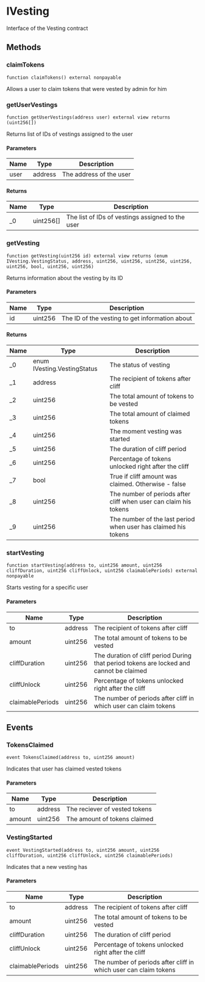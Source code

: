 # IVesting





Interface of the Vesting contract



## Methods

### claimTokens

```solidity
function claimTokens() external nonpayable
```

Allows a user to claim tokens that were vested by admin for him




### getUserVestings

```solidity
function getUserVestings(address user) external view returns (uint256[])
```

Returns list of IDs of vestings assigned to the user



#### Parameters

| Name | Type | Description |
|---|---|---|
| user | address | The address of the user |

#### Returns

| Name | Type | Description |
|---|---|---|
| _0 | uint256[] | The list of IDs of vestings assigned to the user |

### getVesting

```solidity
function getVesting(uint256 id) external view returns (enum IVesting.VestingStatus, address, uint256, uint256, uint256, uint256, uint256, bool, uint256, uint256)
```

Returns information about the vesting by its ID



#### Parameters

| Name | Type | Description |
|---|---|---|
| id | uint256 | The ID of the vesting to get information about |

#### Returns

| Name | Type | Description |
|---|---|---|
| _0 | enum IVesting.VestingStatus | The status of vesting  |
| _1 | address | The recipient of tokens after cliff |
| _2 | uint256 | The total amount of tokens to be vested |
| _3 | uint256 | The total amount of claimed tokens |
| _4 | uint256 | The moment vesting was started |
| _5 | uint256 | The duration of cliff period |
| _6 | uint256 | Percentage of tokens unlocked right after the cliff |
| _7 | bool | True if cliff amount was claimed. Otherwise - false |
| _8 | uint256 | The number of periods after cliff when user can claim his tokens |
| _9 | uint256 | The number of the last period when user has claimed his tokens |

### startVesting

```solidity
function startVesting(address to, uint256 amount, uint256 cliffDuration, uint256 cliffUnlock, uint256 claimablePeriods) external nonpayable
```

Starts vesting for a specific user



#### Parameters

| Name | Type | Description |
|---|---|---|
| to | address | The recipient of tokens after cliff |
| amount | uint256 | The total amount of tokens to be vested |
| cliffDuration | uint256 | The duration of cliff period        During that period tokens are locked and cannot be claimed |
| cliffUnlock | uint256 | Percentage of tokens unlocked right after the cliff |
| claimablePeriods | uint256 | The number of periods after cliff in which user can claim tokens |



## Events

### TokensClaimed

```solidity
event TokensClaimed(address to, uint256 amount)
```

Indicates that user has claimed vested tokens



#### Parameters

| Name | Type | Description |
|---|---|---|
| to  | address | The reciever of vested tokens |
| amount  | uint256 | The amount of tokens claimed |

### VestingStarted

```solidity
event VestingStarted(address to, uint256 amount, uint256 cliffDuration, uint256 cliffUnlock, uint256 claimablePeriods)
```

Indicates that a new vesting has



#### Parameters

| Name | Type | Description |
|---|---|---|
| to  | address | The recipient of tokens after cliff |
| amount  | uint256 | The total amount of tokens to be vested |
| cliffDuration  | uint256 | The duration of cliff period |
| cliffUnlock  | uint256 | Percentage of tokens unlocked right after the cliff |
| claimablePeriods  | uint256 | The number of periods after cliff in which user can claim tokens |



